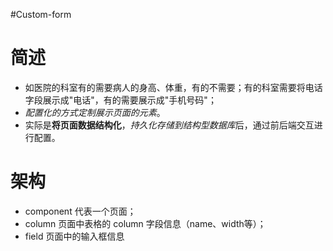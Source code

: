 #Custom-form

# 简述
- 如医院的科室有的需要病人的身高、体重，有的不需要；有的科室需要将电话字段展示成"电话"，有的需要展示成"手机号码"；
- *配置化的方式定制展示页面的元素*。
- 实际是**将页面数据结构化**，*持久化存储到结构型数据库*后，通过前后端交互进行配置。

# 架构
- component 代表一个页面；
- column 页面中表格的 column 字段信息（name、width等）；
- field 页面中的输入框信息
